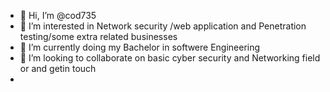- 👋 Hi, I’m @cod735
- 👀 I’m interested in Network security /web application and Penetration testing/some extra related businesses
- 🌱 I’m currently doing my Bachelor in softwere Engineering
- 💞️ I’m looking to collaborate on basic cyber security and Networking field or and getin touch 
-  

<!---
cod735/cod735 is a ✨ special ✨ repository because its `README.md` (this file) appears on your GitHub profile.
You can click the Preview link to take a look at your changes.
--->
